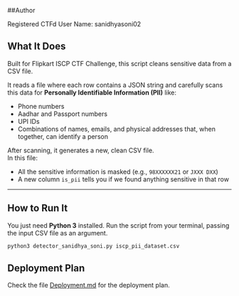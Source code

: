 ##Author

Registered CTFd User Name: sanidhyasoni02

## What It Does
Built for Flipkart ISCP CTF Challenge, this script cleans sensitive data from a CSV file.

It reads a file where each row contains a JSON string and carefully scans this data for **Personally Identifiable Information (PII)** like:

- Phone numbers  
- Aadhar and Passport numbers  
- UPI IDs  
- Combinations of names, emails, and physical addresses that, when together, can identify a person  

After scanning, it generates a new, clean CSV file.  
In this file:
- All the sensitive information is masked (e.g., `98XXXXXX21` or `JXXX DXX`)  
- A new column `is_pii` tells you if we found anything sensitive in that row  

---

## How to Run It
You just need **Python 3** installed. Run the script from your terminal, passing the input CSV file as an argument.

```bash
python3 detector_sanidhya_soni.py iscp_pii_dataset.csv
```

## Deployment Plan

Check the file [Deployment.md](Deployment.md) for the deployment plan.


